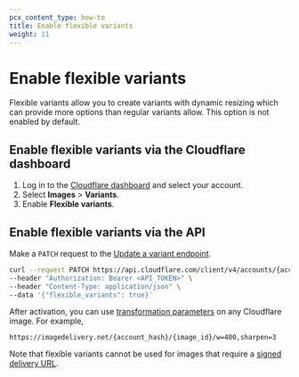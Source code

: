 ```yaml
---
pcx_content_type: how-to
title: Enable flexible variants
weight: 11
---
```


# Enable flexible variants

Flexible variants allow you to create variants with dynamic resizing which can provide more options than regular variants allow. This option is not enabled by default.

## Enable flexible variants via the Cloudflare dashboard

1. Log in to the [Cloudflare dashboard](https://dash.cloudflare.com/login) and select your account.
2. Select **Images** > **Variants**.
3. Enable **Flexible variants**.

## Enable flexible variants via the API

Make a `PATCH` request to the [Update a variant endpoint](/api/operations/cloudflare-images-variants-update-a-variant).

```bash
curl --request PATCH https://api.cloudflare.com/client/v4/accounts/{account_id}/images/v1/config \
--header "Authorization: Bearer <API_TOKEN>" \
--header "Content-Type: application/json" \
--data '{"flexible_variants": true}'
```

After activation, you can use [transformation parameters](/images/transform-images/transform-via-url/#options) on any Cloudflare image. For example,

`https://imagedelivery.net/{account_hash}/{image_id}/w=400,sharpen=3`

Note that flexible variants cannot be used for images that require a [signed delivery URL](/images/manage-images/serve-images/serve-private-images).

